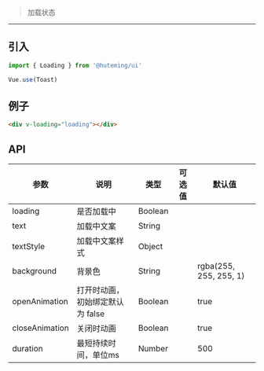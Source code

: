 > 加载状态

-------------

## 引入

```javascript
import { Loading } from '@huteming/ui'

Vue.use(Toast)
```

## 例子

```html
<div v-loading="loading"></div>
```

## API
| 参数 | 说明 | 类型 | 可选值 | 默认值 |
|------|-------|---------|-------|--------|
| loading | 是否加载中 | Boolean | | |
| text | 加载中文案 | String | | |
| textStyle | 加载中文案样式 | Object | | |
| background | 背景色 | String | | rgba(255, 255, 255, 1) |
| openAnimation | 打开时动画，初始绑定默认为 false | Boolean | | true |
| closeAnimation | 关闭时动画 | Boolean | | true |
| duration | 最短持续时间，单位ms | Number | | 500 |
